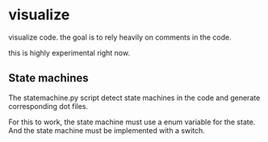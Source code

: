 visualize
=========

visualize code. the goal is to rely heavily on comments in the code.

this is highly experimental right now.

State machines
--------------

The statemachine.py script detect state machines in the code and generate corresponding dot files.

For this to work, the state machine must use a enum variable for the state. And the state machine must be implemented with a switch.

